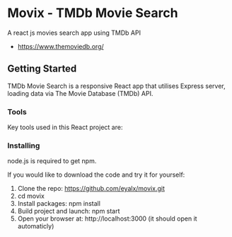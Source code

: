 # Movix - TMDb Movie Search

A react js movies search app using TMDb API
* https://www.themoviedb.org/

## Getting Started

TMDb Movie Search is a responsive React app that utilises Express server, 
loading data via The Movie Database (TMDb) API.

### Tools
Key tools used in this React project are:

### Installing

node.js is required to get npm.

If you would like to download the code and try it for yourself:

1. Clone the repo: https://github.com/eyalx/movix.git
2. cd movix
3. Install packages: npm install
4. Build project and launch: npm start
5. Open your browser at: http://localhost:3000 (it should open it automaticly)
